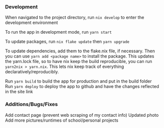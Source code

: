 ### Development
When navigated to the project directory, run `nix develop` to enter the development environment

To run the app in development mode, run `yarn start` 

To update packages, run `nix flake update` then `yarn upgrade`

To update dependencies, add them to the flake.nix file, if necessary. Then you can use `yarn add <package name>` to install the package.
This updates the yarn.lock file, so to have nix keep the build reproducible, you can run `yarn2nix > yarn.nix`. This lets nix keep track of everything declaratively/reproducibly. 

Run `yarn build` to build the app for production and put in the build folder
Run `yarn deploy` to deploy the app to github and have the changes reflected in the site link


### Additions/Bugs/Fixes
Add contact page (prevent web scraping of my contact info)
Updated photo
Add more pictures/runtimes of school/personal projects
